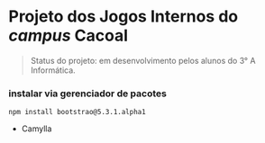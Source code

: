 # Projeto dos Jogos Internos do <i>campus</i> Cacoal

> Status do projeto: em desenvolvimento pelos alunos do 3° A Informática.

 ### instalar via gerenciador de pacotes
 ```
 npm install bootstrao@5.3.1.alpha1
 ```
* Camylla
